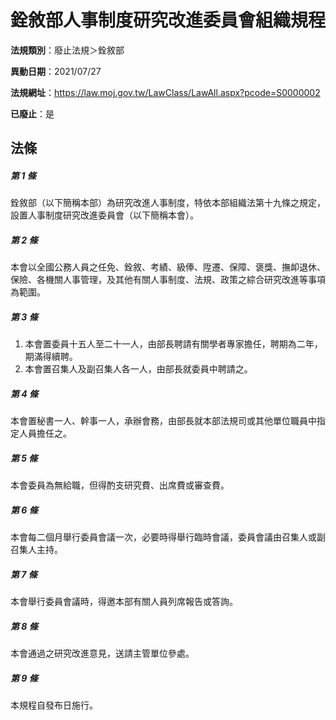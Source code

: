 # 銓敘部人事制度研究改進委員會組織規程

**法規類別**：廢止法規＞銓敘部

**異動日期**：2021/07/27  

**法規網址**：https://law.moj.gov.tw/LawClass/LawAll.aspx?pcode=S0000002

**已廢止**：是



## 法條
##### 第 1 條
銓敘部（以下簡稱本部）為研究改進人事制度，特依本部組織法第十九條之規定，設置人事制度研究改進委員會（以下簡稱本會）。

##### 第 2 條
本會以全國公務人員之任免、銓敘、考績、級俸、陞遷、保障、褒獎、撫卹退休、保險、各機關人事管理，及其他有關人事制度、法規、政策之綜合研究改進等事項為範圍。

##### 第 3 條
1. 本會置委員十五人至二十一人，由部長聘請有關學者專家擔任，聘期為二年，期滿得續聘。
1. 本會置召集人及副召集人各一人，由部長就委員中聘請之。

##### 第 4 條
本會置秘書一人、幹事一人，承辦會務，由部長就本部法規司或其他單位職員中指定人員擔任之。

##### 第 5 條
本會委員為無給職，但得酌支研究費、出席費或審查費。

##### 第 6 條
本會每二個月舉行委員會議一次，必要時得舉行臨時會議，委員會議由召集人或副召集人主持。

##### 第 7 條
本會舉行委員會議時，得邀本部有關人員列席報告或答詢。

##### 第 8 條
本會通過之研究改進意見，送請主管單位參處。

##### 第 9 條
本規程自發布日施行。


